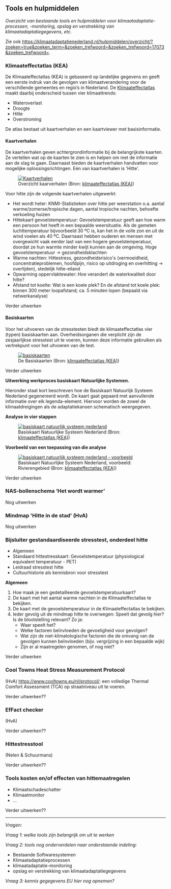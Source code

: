 ## Tools en hulpmiddelen 
*Overzicht van bestaande tools en hulpmiddelen voor klimaatadaptatie-processen, -monitoring, opslag en verstrekking van klimaatadaptatiegegevens, etc.* 

Zie ook https://klimaatadaptatienederland.nl/hulpmiddelen/overzicht/?zoeken=true&zoeken_term=&zoeken_trefwoord=&zoeken_trefwoord=17073&zoeken_trefwoord=.

### Klimaateffectatlas (KEA)
De Klimaateffectatlas (KEA) is gebaseerd op landelijke gegevens en geeft een eerste indruk van de gevolgen van klimaatverandering voor de verschillende gemeentes en regio’s in Nederland. De [Klimaateffectatlas](https://www.klimaateffectatlas.nl/nl/) maakt daarbij onderscheid tussen vier klimaattrends:
 - Wateroverlast
 - Droogte
 - Hitte
 - Overstroming

De atlas bestaat uit kaartverhalen en een kaartviewer met basisinformatie.

#### Kaartverhalen
De kaartverhalen geven achtergrondinformatie bij de belangrijkste kaarten. Ze vertellen wat op de kaarten te zien is en helpen om met de informatie aan de slag te gaan. Daarnaast bieden de kaartverhalen handvatten voor mogelijke oplossingsrichtingen. Eén van kaartverhalen is 'Hitte'. 

<figure>
   <a href="media/kea_kaartverhalen.jpg" target="_blank">
      <img src="media/kea_kaartverhalen.jpg" alt="Kaartverhalen">
   </a>
   <figcaption>Overzicht kaarverhalen (Bron:
      <a href="https://www.klimaateffectatlas.nl/nl/kaartverhalen" target="_blank">klimaateffectatlas (KEA)</a>)
   </figcaption>
</figure>



Voor hitte zijn de volgende kaartverhalen uitgewerkt:
- Het wordt heter: KNMI-Statistieken over hitte per weerstation o.a. aantal warme/zomerse/tropische dagen, aantal tropische nachten, behoefte verkoeling huizen
- Hittekaart gevoelstemperatuur: Gevoelstemperatuur geeft aan hoe warm een persoon het heeft in een bepaalde weersituatie. Als de gemeten luchttemperatuur bijvoorbeeld 30 ºC is, kan het in de volle zon en uit de wind voelen als 40 ºC. Daarnaast hebben ouderen en mensen met overgewicht vaak eerder last van een hogere gevoelstemperatuur, doordat ze hun warmte minder kwijt kunnen aan de omgeving. Hoge gevoelstemperatuur -> gezondheidsklachten 
- Warme nachten: Hittestress, gezondheidsrisico's (vermoeidheid, concentratieproblemen, hoofdpijn, risico op uitdroging en overhitting -> overlijden), stedelijk hitte-eiland
- Opwarming oppervlaktewater: Hoe verandert de waterkwaliteit door hitte?
- Afstand tot koelte: Wat is een koele plek? En de afstand tot koele plek: binnen 300 meter loopafstand; ca. 5 minuten lopen (bepaald via netwerkanalyse)

<aside class="note">Verder uitwerken</aside>


#### Basiskaarten
Voor het uitvoeren van de stresstesten biedt de klimaateffectatlas vier (typen) basiskaarten aan. Overheidsorganen die verplicht zijn de zesjaarlijkse stresstest uit te voeren, kunnen deze informatie gebruiken als vertrekpunt voor het uitvoeren van de test.

<figure>
   <a href="media/kea_basiskaarten.jpg" target="_blank">
      <img src="media/kea_basiskaarten.jpg" alt="basiskaarten">
   </a>
   <figcaption> De Basiskaarten (Bron:
      <a href="https://www.klimaateffectatlas.nl/nl/kaartverhalen" target="_blank">klimaateffectatlas (KEA)</a>)
   </figcaption>
</figure>

<aside class="note">Verder uitwerken</aside>

<aside class="example">

   <strong>Uitwerking werkproces basiskaart Natuurlijke Systemen.</strong>

   Hieronder staat kort beschreven hoe de Basiskaart Natuurlijk Systeem Nederland gegenereerd wordt. De kaart gaat gepaard met aanvullende informatie over elk legenda-element. Hiervoor worden de zowel de klimaatdreigingen als de adaptatiekansen schematisch weergegeven. 

   <strong>Analyse in vier stappen</strong>

   <figure>
      <a href="media/kea_basiskaart_nat_sys_proces.jpg" target="_blank">
         <img src="media/kea_basiskaart_nat_sys_proces.jpg" alt="basiskaart natuurlijk systeem nederland">
      </a>
      <figcaption> Basiskaart Natuurlijke Systeem Nederland (Bron:
         <a href="https://www.klimaateffectatlas.nl/nl/basiskaart-natuurlijk-systeem-nederland" target="_blank">klimaateffectatlas (KEA)</a>)
      </figcaption>
   </figure>

   <strong>Voorbeeld van een toepassing van die analyse</strong>

   <figure>
      <a href="media/kea_basiskaart_nat_sys_proces_ex.jpg" target="_blank">
         <img src="media/kea_basiskaart_nat_sys_proces_ex.jpg" alt="basiskaart natuurlijk systeem nederland - voorbeeld">
      </a>
      <figcaption> Basiskaart Natuurlijke Systeem Nederland, voorbeeld: Rivierengebied (Bron:
         <a href="https://www.klimaateffectatlas.nl/nl/basiskaart-natuurlijk-systeem-nederland" target="_blank">klimaateffectatlas (KEA)</a>)
      </figcaption>
   </figure>
</aside>

<aside class="note">Verder uitwerken</aside>

### NAS-bollenschema ‘Het wordt warmer’

<aside class="note">Nog uitwerken</aside>


### Mindmap 'Hitte in de stad' (HvA)

<aside class="note">Nog uitwerken</aside>

### Bijsluiter gestandaardiseerde stresstest, onderdeel hitte
- Algemeen
- Standaard hittestresskaart: Gevoelstemperatuur (physiological equivalent temperatuur - PET)
- Leidraad stresstest hitte
- Cultuurhistorie als kennisbron voor stresstest

**Algemeen**
 1. Hoe maak je een gedetailleerde gevoelstemperatuurkaart?
 1. De kaart met het aantal warme nachten in de Klimaateffectatlas te bekijken.
 1. De kaart met de gevoelstemperatuur in de Klimaateffectatlas te bekijken.
 1. Ieder gevolg uit de mindmap hitte te overwegen: Speelt dat gevolg hier? Is de blootstelling relevant? Zo ja:
    * Waar speelt het?
    * Welke factoren beïnvloeden de gevoeligheid voor gevolgen?
    * Wat zijn de niet-klimatologische factoren die de omvang van de gevolgen kunnen beïnvloeden (bijv. vergrijzing in een bepaalde wijk)
    * Zijn er al maatregelen genomen, of nog niet?

<aside class="note">Verder uitwerken</aside>

### Cool Towns Heat Stress Measurement Protocol
(HvA)
https://www.cooltowns.eu/nl/protocol/: een volledige Thermal Comfort Assessment (TCA) op straatniveau uit te voeren.


<aside class="note">Verder uitwerken??</aside>


### EfFact checker
(HvA)

<aside class="note">Verder uitwerken??</aside>

### Hittestresstool
(Nelen & Schuurmans)

<aside class="note">Verder uitwerken??</aside>

### Tools kosten en/of effecten van hittemaatregelen
- Klimaatschadeschatter
- Klimaatmonitor
- ...

<aside class="note">Verder uitwerken??</aside>


--------------------
*Vragen:*

*Vraag 1: welke tools zijn belangrijk om uit te werken*

*Vraag 2: tools nog onderverdelen naar onderstaande indeling:*
- Bestaande Softwaresystemen
- Klimaatadaptatieprocessen
- klimaatadaptatie-monitoring
- opslag en verstrekking van klimaatadaptatiegegevens

*Vraag 3: kennis gegegevens EU hier nog opnemen?*
